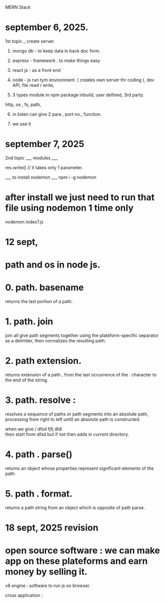 MERN Stack  

# september 6, 2025. 

1st topic _ create server. 

1. mongo db -  to keep data in back doc form. 
2. express - framework . to make things easy
3. react js -  as a front end
4. node - js run tym environment. ( creates own server thr  coding ), dev API, file read / write,  


5. 3 types module in npm package 
inbuild,    user defined,  3rd party. 

http, os , fs,  path,  

6. in listen can give 2 para ,    port no.,    function. 

7. we use it 


# september 7, 2025

2nd topic ___ modules ___ 


res.write()    // it takes only  1  parameter. 

 ___ to install nodemon  ___
 npm i -g nodemon

 # after install we just need to run that file using nodemon 1 time only 
 nodemon index7.js




# 12 sept, 

# path and os in node js. 


# 0.  path. basename 
returns the last portion of a path.

# 1. path. join 
join all give path segments together using the plateform-specific separator   as a  delimiter, then normalizes the resulting path. 

#  2. path extension.
returns extension of a path ,  from the last occurrence  of the   .   character to the end of the string. 


# 3.  path. resolve   :   
resolves a sequence of paths or path segments into an absolute path, processing from right to left untill an absolute path is constructed. 


when  we give  / dfsd    fjfj   dldl  
then start from    dfsd     but if not then adds in   current directory. 


# 4. path . parse() 
returns an object whose properties represent significant elements of the path. 

#  5.  path . format. 
returns a path string from an object which is opposite of path parse. 


# 18 sept, 2025 revision 

# open source software :  we can make app on these plateforms and earn money by selling it. 


v8 engine : software to run js on browser. 

cross application : 



